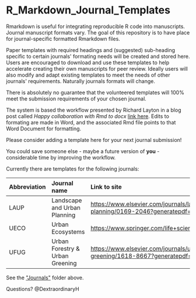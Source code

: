 # R_Markdown_Journal_Templates
Rmarkdown is useful for integrating reproducible R code into manuscripts. Journal manuscript formats vary. The goal of this repository is to have place for journal-specific formatted Rmarkdown files.

Paper templates with required headings and (suggested) sub-heading specific to certain journals' formating needs will be created and stored here. Users are encouraged to download and use these templates to help accelerate creating their own manuscripts for peer review. Ideally users will also modify and adapt existing templates to meet the needs of other journals' requirements. Naturally journals formats will change.

There is absolutely no guarantee that the volunteered templates will 100% meet the submission requirements of your chosen journal.

The system is based the workflow presented by Richard Layton in a blog post called *Happy collaboration with Rmd to docx*  [link here](https://rmarkdown.rstudio.com/articles_docx.html). Edits to formating are made in Word, and the associated Rmd file points to that Word Document for formatting.

Please consider adding a template here for your next journal submission!

You could save someone else - maybe a future version of **you** - considerable time by improving the workflow.

Currently there are templates for the following journals:

| Abbreviation | Journal name | Link to site |
| :--- | :--- | :--- |
| LAUP | Landscape and Urban Planning | https://www.elsevier.com/journals/landscape-and-urban-planning/0169-2046?generatepdf=true |
| UECO | Urban Ecosystems | https://www.springer.com/life+sciences/ecology/journal/11252 |
| UFUG | Urban Forestry & Urban Greening | https://www.elsevier.com/journals/urban-forestry-and-urban-greening/1618-8667?generatepdf=true |

See the ["Journals"](https://github.com/DHLocke/R_Markdown_Journal_Templates/tree/master/Journals) folder above.

Questions? @DextraordinaryH
